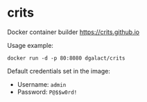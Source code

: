 # crits
Docker container builder https://crits.github.io

Usage example:

`docker run -d -p 80:8080 dgalact/crits`

Default credentials set in the image:

* Username: `admin`
* Password: `P@$$w0rd!`
